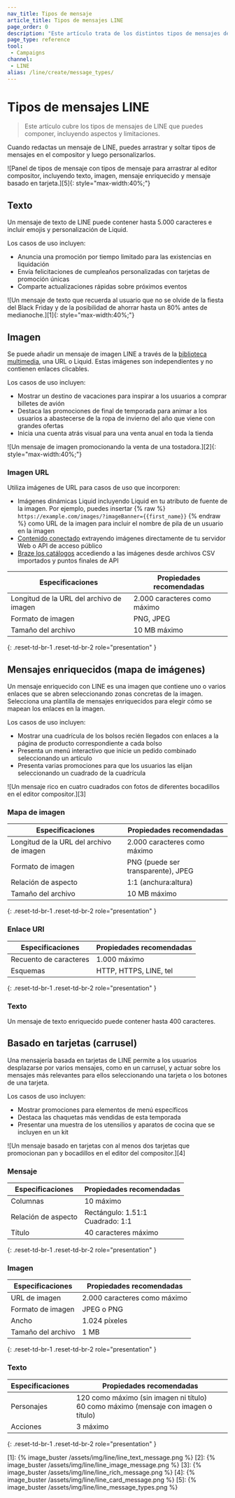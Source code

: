 ```yaml
---
nav_title: Tipos de mensaje
article_title: Tipos de mensajes LINE
page_order: 0
description: "Este artículo trata de los distintos tipos de mensajes de LINE."
page_type: reference
tool:
 - Campaigns
channel:
 - LINE
alias: /line/create/message_types/
---
```


# Tipos de mensajes LINE

> Este artículo cubre los tipos de mensajes de LINE que puedes componer, incluyendo aspectos y limitaciones.

Cuando redactas un mensaje de LINE, puedes arrastrar y soltar tipos de mensajes en el compositor y luego personalizarlos.

![Panel de tipos de mensaje con tipos de mensaje para arrastrar al editor compositor, incluyendo texto, imagen, mensaje enriquecido y mensaje basado en tarjeta.][5]{: style="max-width:40%;"}

## Texto

Un mensaje de texto de LINE puede contener hasta 5.000 caracteres e incluir emojis y personalización de Liquid.

Los casos de uso incluyen:
- Anuncia una promoción por tiempo limitado para las existencias en liquidación
- Envía felicitaciones de cumpleaños personalizadas con tarjetas de promoción únicas
- Comparte actualizaciones rápidas sobre próximos eventos

![Un mensaje de texto que recuerda al usuario que no se olvide de la fiesta del Black Friday y de la posibilidad de ahorrar hasta un 80% antes de medianoche.][1]{: style="max-width:40%;"}

## Imagen

Se puede añadir un mensaje de imagen LINE a través de la [biblioteca multimedia]({{site.baseurl}}/user_guide/engagement_tools/templates_and_media/media_library/), una URL o Liquid. Estas imágenes son independientes y no contienen enlaces clicables.

Los casos de uso incluyen:
- Mostrar un destino de vacaciones para inspirar a los usuarios a comprar billetes de avión
- Destaca las promociones de final de temporada para animar a los usuarios a abastecerse de la ropa de invierno del año que viene con grandes ofertas
- Inicia una cuenta atrás visual para una venta anual en toda la tienda

![Un mensaje de imagen promocionando la venta de una tostadora.][2]{: style="max-width:40%;"}

### Imagen URL

Utiliza imágenes de URL para casos de uso que incorporen:
- Imágenes dinámicas Liquid incluyendo Liquid en tu atributo de fuente de la imagen. Por ejemplo, puedes insertar {% raw %} `https://example.com/images/?imageBanner={{first_name}}` {% endraw %} como URL de la imagen para incluir el nombre de pila de un usuario en la imagen
- [Contenido conectado]({{site.baseurl}}/user_guide/personalization_and_dynamic_content/connected_content/) extrayendo imágenes directamente de tu servidor Web o API de acceso público
- [Braze los catálogos]({{site.baseurl}}/user_guide/personalization_and_dynamic_content/catalogs/) accediendo a las imágenes desde archivos CSV importados y puntos finales de API

| **Especificaciones** | **Propiedades recomendadas** |
|--------------------------|----------------------------|
| Longitud de la URL del archivo de imagen | 2.000 caracteres como máximo  |
| Formato de imagen          | PNG, JPEG             |
| Tamaño del archivo     |  10 MB máximo |
{: .reset-td-br-1 .reset-td-br-2 role="presentation" }

## Mensajes enriquecidos (mapa de imágenes)

Un mensaje enriquecido con LINE es una imagen que contiene uno o varios enlaces que se abren seleccionando zonas concretas de la imagen. Selecciona una plantilla de mensajes enriquecidos para elegir cómo se mapean los enlaces en la imagen.

Los casos de uso incluyen:
- Mostrar una cuadrícula de los bolsos recién llegados con enlaces a la página de producto correspondiente a cada bolso
- Presenta un menú interactivo que inicie un pedido combinado seleccionando un artículo
- Presenta varias promociones para que los usuarios las elijan seleccionando un cuadrado de la cuadrícula

![Un mensaje rico en cuatro cuadrados con fotos de diferentes bocadillos en el editor compositor.][3]

### Mapa de imagen 

| **Especificaciones** | **Propiedades recomendadas** |
|--------------------------|----------------------------|
| Longitud de la URL del archivo de imagen | 2.000 caracteres como máximo  |
| Formato de imagen          | PNG (puede ser transparente), JPEG             |
| Relación de aspecto          | 1:1 (anchura:altura)
| Tamaño del archivo     |  10 MB máximo |
{: .reset-td-br-1 .reset-td-br-2 role="presentation" }

### Enlace URI 

| **Especificaciones** | **Propiedades recomendadas** |
|--------------------------|----------------------------|
| Recuento de caracteres      | 1.000 máximo |
| Esquemas              | HTTP, HTTPS, LINE, tel |
{: .reset-td-br-1 .reset-td-br-2 role="presentation" }

### Texto 

Un mensaje de texto enriquecido puede contener hasta 400 caracteres.

## Basado en tarjetas (carrusel)

Una mensajería basada en tarjetas de LINE permite a los usuarios desplazarse por varios mensajes, como en un carrusel, y actuar sobre los mensajes más relevantes para ellos seleccionando una tarjeta o los botones de una tarjeta.

Los casos de uso incluyen:
- Mostrar promociones para elementos de menú específicos
- Destaca las chaquetas más vendidas de esta temporada
- Presentar una muestra de los utensilios y aparatos de cocina que se incluyen en un kit

![Un mensaje basado en tarjetas con al menos dos tarjetas que promocionan pan y bocadillos en el editor del compositor.][4]

### Mensaje

| **Especificaciones** | **Propiedades recomendadas** |
|--------------------------|----------------------------|
| Columnas                  | 10 máximo |
| Relación de aspecto             | Rectángulo: 1.51:1 <br> Cuadrado: 1:1  |
| Título                    | 40 caracteres máximo
{: .reset-td-br-1 .reset-td-br-2 role="presentation" }


### Imagen

| **Especificaciones** | **Propiedades recomendadas** |
|--------------------------|----------------------------|
| URL de imagen                 | 2.000 caracteres como máximo |
| Formato de imagen              | JPEG o PNG |
| Ancho                     | 1.024 píxeles  |
| Tamaño del archivo                 | 1 MB |
{: .reset-td-br-1 .reset-td-br-2 role="presentation" }


### Texto

| **Especificaciones** | **Propiedades recomendadas** |
|-------------------------|----------------------------|
| Personajes              | 120 como máximo (sin imagen ni título) <br> 60 como máximo (mensaje con imagen o título)  |
| Acciones                 | 3 máximo |
{: .reset-td-br-1 .reset-td-br-2 role="presentation" }


[1]: {% image_buster /assets/img/line/line_text_message.png %}
[2]: {% image_buster /assets/img/line/line_image_message.png %}
[3]: {% image_buster /assets/img/line/line_rich_message.png %}
[4]: {% image_buster /assets/img/line/line_card_message.png %}
[5]: {% image_buster /assets/img/line/line_message_types.png %}

